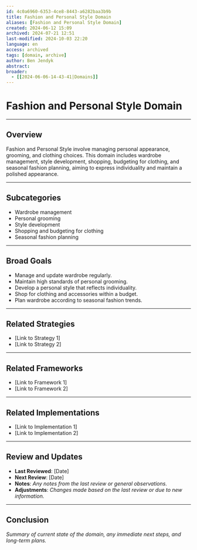 ```yaml
---
id: 4c0a6960-6353-4ce8-8443-a6282baa3b9b
title: Fashion and Personal Style Domain
aliases: [Fashion and Personal Style Domain]
created: 2024-06-12 15:09
archived: 2024-07-21 12:51
last-modified: 2024-10-03 22:20
language: en
access: archived
tags: [domain, archive]
author: Ben Jendyk
abstract:
broader:
  - [[2024-06-06-14-43-41|Domains]]
---
```


# Fashion and Personal Style Domain

--- 

## Overview

Fashion and Personal Style involve managing personal appearance, grooming, and clothing choices. This domain includes wardrobe management, style development, shopping, budgeting for clothing, and seasonal fashion planning, aiming to express individuality and maintain a polished appearance.

--- 

## Subcategories

- Wardrobe management
- Personal grooming
- Style development
- Shopping and budgeting for clothing
- Seasonal fashion planning

---

## Broad Goals

- Manage and update wardrobe regularly.
- Maintain high standards of personal grooming.
- Develop a personal style that reflects individuality.
- Shop for clothing and accessories within a budget.
- Plan wardrobe according to seasonal fashion trends.

---  

## Related Strategies

- [Link to Strategy 1]
- [Link to Strategy 2]

--- 

## Related Frameworks

- [Link to Framework 1]
- [Link to Framework 2]

--- 

## Related Implementations

- [Link to Implementation 1]
- [Link to Implementation 2]

---

## Review and Updates

- **Last Reviewed**: [Date] 
- **Next Review**: [Date] 
- **Notes**: *Any notes from the last review or general observations.* 
- **Adjustments**: *Changes made based on the last review or due to new information.*

--- 

## Conclusion

*Summary of current state of the domain, any immediate next steps, and long-term plans.*
